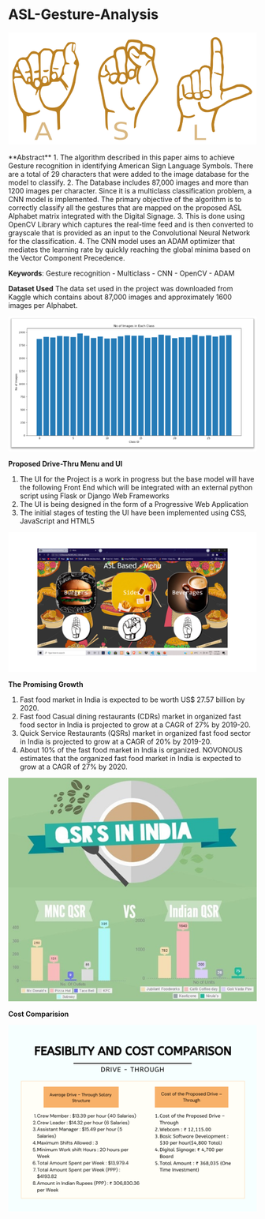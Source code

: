 # ASL-Gesture-Analysis
<p align="center">
  <img src="https://github.com/divergent99/ASL-Gesture-Analysis/blob/main/Images/ASL.png" alt="Stats">
</p>
**Abstract** 
1. The algorithm described in this paper aims to achieve Gesture recognition in identifying American Sign Language Symbols. There are a total of 29 characters that were added to the image database for the model to classify. 
2. The Database includes 87,000 images and more than 1200 images per character. Since it is a multiclass classification problem, a CNN model is implemented. The primary objective of the algorithm is to correctly classify all the gestures that are mapped on the proposed ASL Alphabet matrix integrated with the Digital Signage. 
3. This is done using OpenCV Library which captures the real-time feed and is then converted to grayscale that is provided as an input to the Convolutional Neural Network for the classification. 
4. The CNN model uses an ADAM optimizer that mediates the learning rate by quickly reaching the global minima based on the Vector Component Precedence.

**Keywords**: Gesture recognition - Multiclass - CNN - OpenCV - ADAM

**Dataset Used**
The data set used in the project was downloaded from Kaggle which contains about 87,000 images and approximately 1600 images per Alphabet.
<p align="center">
  <img src="https://github.com/divergent99/ASL-Gesture-Analysis/blob/main/Images/dataset.png" alt="Stats">
</p>

**Proposed Drive-Thru Menu and UI**
1. The UI for the Project is a work in progress but the base model will have the following Front End which will be integrated with an external python script using Flask or Django Web Frameworks
2. The UI is being designed  in the form of a Progressive Web Application 
3. The initial stages of testing the UI have been implemented using CSS, JavaScript and HTML5

<p align="center">
  <img src="https://github.com/divergent99/ASL-Gesture-Analysis/blob/main/Images/menu.png" alt="Stats">
</p>

**The Promising Growth**
1. Fast food market in India is expected to be worth US$ 27.57 billion by 2020.
2. Fast food Casual dining restaurants (CDRs) market in organized fast food sector in India is projected to grow at a CAGR of 27% by 2019-20.
3. Quick Service Restaurants (QSRs) market in organized fast food sector in India is projected to grow at a CAGR of 20% by 2019-20.
4. About 10% of the fast food market in India is organized. NOVONOUS estimates that the organized fast food market in India is expected to grow at a CAGR of 27% by 2020.

<p align="center">
  <img src="https://github.com/divergent99/ASL-Gesture-Analysis/blob/main/Images/qsr.png" alt="Stats">
</p>

**Cost Comparision**
<p align="center">
  <img src="https://github.com/divergent99/ASL-Gesture-Analysis/blob/main/Images/Cost%20Comparison.png" alt="Stats">
</p>

